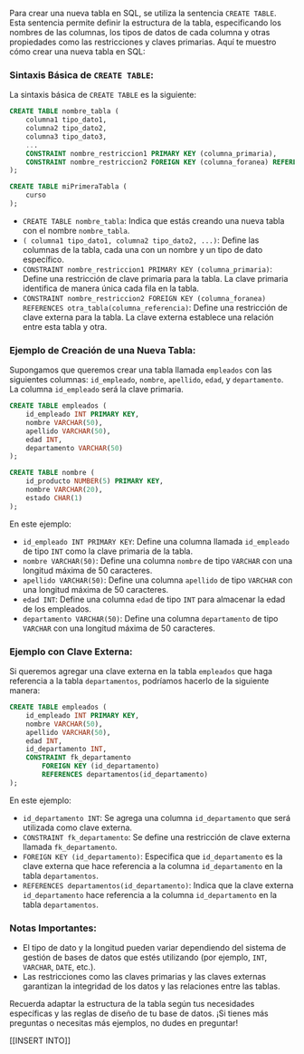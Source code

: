 Para crear una nueva tabla en SQL, se utiliza la sentencia `CREATE TABLE`. Esta sentencia permite definir la estructura de la tabla, especificando los nombres de las columnas, los tipos de datos de cada columna y otras propiedades como las restricciones y claves primarias. Aquí te muestro cómo crear una nueva tabla en SQL:

### Sintaxis Básica de `CREATE TABLE`:
La sintaxis básica de `CREATE TABLE` es la siguiente:

```sql
CREATE TABLE nombre_tabla (
    columna1 tipo_dato1,
    columna2 tipo_dato2,
    columna3 tipo_dato3,
    ...
    CONSTRAINT nombre_restriccion1 PRIMARY KEY (columna_primaria),
    CONSTRAINT nombre_restriccion2 FOREIGN KEY (columna_foranea) REFERENCES otra_tabla(columna_referencia)
);
```
```sql
CREATE TABLE miPrimeraTabla (
	curso 
);
```
- `CREATE TABLE nombre_tabla`: Indica que estás creando una nueva tabla con el nombre `nombre_tabla`.
- `( columna1 tipo_dato1, columna2 tipo_dato2, ...)`: Define las columnas de la tabla, cada una con un nombre y un tipo de dato específico.
- `CONSTRAINT nombre_restriccion1 PRIMARY KEY (columna_primaria)`: Define una restricción de clave primaria para la tabla. La clave primaria identifica de manera única cada fila en la tabla.
- `CONSTRAINT nombre_restriccion2 FOREIGN KEY (columna_foranea) REFERENCES otra_tabla(columna_referencia)`: Define una restricción de clave externa para la tabla. La clave externa establece una relación entre esta tabla y otra.

### Ejemplo de Creación de una Nueva Tabla:
Supongamos que queremos crear una tabla llamada `empleados` con las siguientes columnas: `id_empleado`, `nombre`, `apellido`, `edad`, y `departamento`. La columna `id_empleado` será la clave primaria.

```sql
CREATE TABLE empleados (
    id_empleado INT PRIMARY KEY,
    nombre VARCHAR(50),
    apellido VARCHAR(50),
    edad INT,
    departamento VARCHAR(50)
);
```

```sql
CREATE TABLE nombre (
	id_producto NUMBER(5) PRIMARY KEY,
	nombre VARCHAR(20),
	estado CHAR(1)
);
```

En este ejemplo:
- `id_empleado INT PRIMARY KEY`: Define una columna llamada `id_empleado` de tipo `INT` como la clave primaria de la tabla.
- `nombre VARCHAR(50)`: Define una columna `nombre` de tipo `VARCHAR` con una longitud máxima de 50 caracteres.
- `apellido VARCHAR(50)`: Define una columna `apellido` de tipo `VARCHAR` con una longitud máxima de 50 caracteres.
- `edad INT`: Define una columna `edad` de tipo `INT` para almacenar la edad de los empleados.
- `departamento VARCHAR(50)`: Define una columna `departamento` de tipo `VARCHAR` con una longitud máxima de 50 caracteres.

### Ejemplo con Clave Externa:
Si queremos agregar una clave externa en la tabla `empleados` que haga referencia a la tabla `departamentos`, podríamos hacerlo de la siguiente manera:

```sql
CREATE TABLE empleados (
    id_empleado INT PRIMARY KEY,
    nombre VARCHAR(50),
    apellido VARCHAR(50),
    edad INT,
    id_departamento INT,
    CONSTRAINT fk_departamento
        FOREIGN KEY (id_departamento) 
        REFERENCES departamentos(id_departamento)
);
```

En este ejemplo:
- `id_departamento INT`: Se agrega una columna `id_departamento` que será utilizada como clave externa.
- `CONSTRAINT fk_departamento`: Se define una restricción de clave externa llamada `fk_departamento`.
- `FOREIGN KEY (id_departamento)`: Especifica que `id_departamento` es la clave externa que hace referencia a la columna `id_departamento` en la tabla `departamentos`.
- `REFERENCES departamentos(id_departamento)`: Indica que la clave externa `id_departamento` hace referencia a la columna `id_departamento` en la tabla `departamentos`.

### Notas Importantes:
- El tipo de dato y la longitud pueden variar dependiendo del sistema de gestión de bases de datos que estés utilizando (por ejemplo, `INT`, `VARCHAR`, `DATE`, etc.).
- Las restricciones como las claves primarias y las claves externas garantizan la integridad de los datos y las relaciones entre las tablas.

Recuerda adaptar la estructura de la tabla según tus necesidades específicas y las reglas de diseño de tu base de datos. ¡Si tienes más preguntas o necesitas más ejemplos, no dudes en preguntar!

[[INSERT INTO]]
